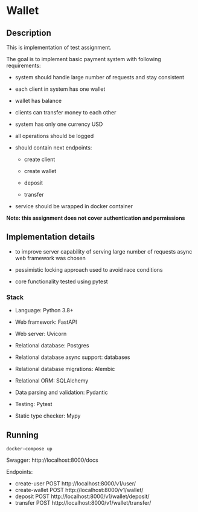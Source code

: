 # Wallet

## Description

This is implementation of test assignment.

The goal is to implement basic payment system with following requirements:

- system should handle large number of requests and stay consistent

- each client in system has one wallet

- wallet has balance

- clients can transfer money to each other

- system has only one currency USD

- all operations should be logged

- should contain next endpoints:

    - create client

    - create wallet

    - deposit

    - transfer

- service should be wrapped in docker container

**Note: this assignment does not cover authentication and permissions**

## Implementation details

- to improve server capability of serving large number of requests async web framework was chosen

- pessimistic locking approach used to avoid race conditions

- core functionality tested using pytest

###  Stack

- Language: Python 3.8+

- Web framework: FastAPI

- Web server: Uvicorn

- Relational database: Postgres

- Relational database async support: databases

- Relational database migrations: Alembic

- Relational ORM: SQLAlchemy

- Data parsing and validation: Pydantic

- Testing: Pytest

- Static type checker: Mypy


## Running
```
docker-compose up
```

Swagger: http://localhost:8000/docs


Endpoints: 
  - create-user POST http://localhost:8000/v1/user/
  - create-wallet POST http://localhost:8000/v1/wallet/
  - deposit POST http://localhost:8000/v1/wallet/deposit/
  - transfer POST http://localhost:8000/v1/wallet/transfer/
